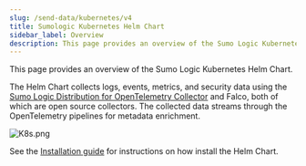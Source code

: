 ```yaml
---
slug: /send-data/kubernetes/v4
title: Sumologic Kubernetes Helm Chart
sidebar_label: Overview
description: This page provides an overview of the Sumo Logic Kubernetes Helm Chart.
---
```


This page provides an overview of the Sumo Logic Kubernetes Helm Chart.

The Helm Chart collects logs, events, metrics, and security data using the [Sumo Logic Distribution for OpenTelemetry Collector](https://github.com/SumoLogic/sumologic-otel-collector) and Falco, both of which are open source collectors. The collected data streams through the OpenTelemetry pipelines for metadata enrichment.

![K8s.png](/img/kubernetes/K8s-architecture.png)

See the [Installation guide](install-helm-chart.md) for instructions on how install the Helm Chart.
